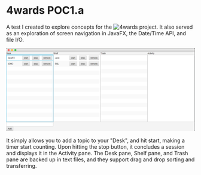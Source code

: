 # 4wards POC1.a
A test I created to explore concepts for the ![4wards project](https://github.com/tunepruner/4wards). It also served as an exploration of screen navigation in JavaFX, the Date/Time API, and file I/O. 

![this](ScreenShot.png)

It simply allows you to add a topic to your "Desk", and hit start, making a timer start counting. Upon hitting the stop button, it concludes a session and displays it in the Activity pane. The Desk pane, Shelf pane, and Trash pane are backed up in text files, and they support drag and drop sorting and transferring. 
